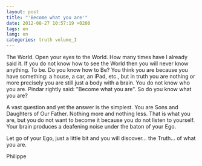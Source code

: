 ```yaml
---
layout: post
title: "'Become what you are'"
date: 2012-08-27 10:57:19 +0200
tags: en
lang: en
categories: truth volume_I
---
```

The World. Open your eyes to the World. How many times have I already said it. If you do not know how to see the World then you will never know anything. To be. Do you know how to Be? You think you are because you have something: a house, a car, an iPad, etc., but in truth you are nothing or more precisely you are still just a body with a brain. You do not know who you are. Pindar rightly said: "Become what you are". So do you know what you are?

A vast question and yet the answer is the simplest. You are Sons and Daughters of Our Father. Nothing more and nothing less. That is what you are, but you do not want to become it because you do not listen to yourself. Your brain produces a deafening noise under the baton of your Ego.

Let go of your Ego, just a little bit and you will discover... the Truth... of what you are.

Philippe

<!-- 
This work is licensed under a Creative Commons Attribution-NonCommercial 4.0 International License.
-->